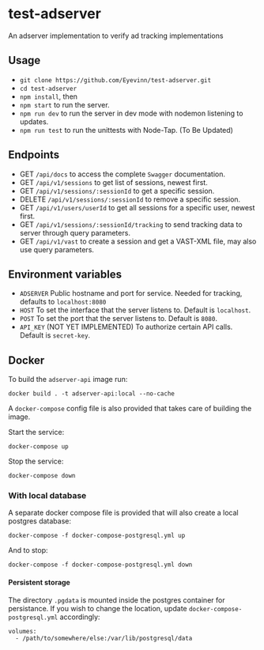 # test-adserver

An adserver implementation to verify ad tracking implementations

## Usage 
- `git clone https://github.com/Eyevinn/test-adserver.git`
- `cd test-adserver`
- `npm install`, then
- `npm start` to run the server.
- `npm run dev` to run the server in dev mode with nodemon listening to updates.
- `npm run test` to run the unittests with Node-Tap. (To Be Updated)

## Endpoints

- GET `/api/docs` to access the complete `Swagger` documentation.
- GET `/api/v1/sessions` to get list of sessions, newest first.
- GET `/api/v1/sessions/:sessionId` to get a specific session.
- DELETE `/api/v1/sessions/:sessionId` to remove a specific session.
- GET `/api/v1/users/userId` to get all sessions for a specific user, newest first.
- GET `/api/v1/sessions/:sessionId/tracking` to send tracking data to server through query parameters.
- GET `/api/v1/vast` to create a session and get a VAST-XML file, may also use query parameters.

## Environment variables

- `ADSERVER` Public hostname and port for service. Needed for tracking, defaults to `localhost:8080`
- `HOST` To set the interface that the server listens to. Default is `localhost`.
- `POST` To set the port that the server listens to. Default is `8080`.
- `API_KEY` (NOT YET IMPLEMENTED) To authorize certain API calls. Default is `secret-key`.

## Docker

To build the `adserver-api` image run:

    docker build . -t adserver-api:local --no-cache

A `docker-compose` config file is also provided that takes care of building the image.

Start the service:

    docker-compose up

Stop the service:

    docker-compose down

### With local database

A separate docker compose file is provided that will also create a local postgres database:

    docker-compose -f docker-compose-postgresql.yml up

And to stop:

    docker-compose -f docker-compose-postgresql.yml down

#### Persistent storage

The directory `.pgdata` is mounted inside the postgres container for persistance. If you wish to change the location, update `docker-compose-postgresql.yml` accordingly:

    volumes: 
      - /path/to/somewhere/else:/var/lib/postgresql/data